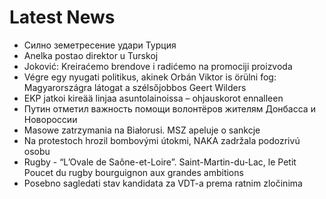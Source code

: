 # Latest News
-  Силно земетресение удари Турция
-  Anelka postao direktor u Turskoj
-  Joković: Kreiraćemo brendove i radićemo na promociji proizvoda
-  Végre egy nyugati politikus, akinek Orbán Viktor is örülni fog: Magyarországra látogat a szélsőjobbos Geert Wilders
-  EKP jatkoi kireää linjaa asuntolainoissa – ohjauskorot ennalleen
-  Путин отметил важность помощи волонтёров жителям Донбасса и Новороссии
-  Masowe zatrzymania na Białorusi. MSZ apeluje o sankcje
-  Na protestoch hrozil bombovými útokmi, NAKA zadržala podozrivú osobu
-  Rugby - “L’Ovale de Saône-et-Loire”. Saint-Martin-du-Lac, le Petit Poucet du rugby bourguignon aux grandes ambitions
-  Posebno sagledati stav kandidata za VDT-a prema ratnim zločinima
